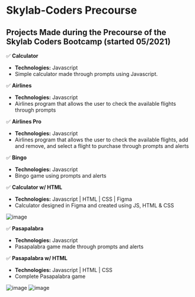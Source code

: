 # Skylab-Coders Precourse

## Projects Made during the Precourse of the Skylab Coders Bootcamp (started 05/2021)

✅ **Calculator** 
* **Technologies:** Javascript 
* Simple calculator made through prompts using Javascript. 

✅ **Airlines** 
* **Technologies:** Javascript
* Airlines program that allows the user to check the available flights through prompts

✅ **Airlines Pro** 
* **Technologies:** Javascript 
* Airlines program that allows the user to check the available flights, add and remove, and select a flight to purchase through prompts and alerts

✅ **Bingo** 
* **Technologies:** Javascript 
* Bingo game using prompts and alerts

✅ **Calculator w/ HTML** 
* **Technologies:** Javascript | HTML | CSS | Figma 
* Calculator designed in Figma and created using JS, HTML & CSS 

![image](https://user-images.githubusercontent.com/70658678/121670467-be8d0d00-caad-11eb-9f66-613368f8cec8.png)

✅ **Pasapalabra** 
* **Technologies:** Javascript 
* Pasapalabra game made through prompts and alerts

✅ **Pasapalabra w/ HTML**
* **Technologies:** Javascript | HTML | CSS 
* Complete Pasapalabra game

![image](https://user-images.githubusercontent.com/70658678/121669820-08292800-caad-11eb-9129-78befd551551.png)
![image](https://user-images.githubusercontent.com/70658678/121670378-a61cf280-caad-11eb-937a-18557a3b675c.png)


